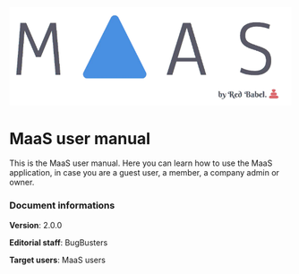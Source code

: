 ![MaasLogo](https://raw.githubusercontent.com/BugBusterSWE/userManual/master/img/logo.png)



# MaaS user manual 


This is the MaaS user manual. Here you can learn how to use the MaaS application, in case you are a guest user, a member, a company admin or owner. 


### Document informations

**Version**:  2.0.0
 
**Editorial staff**: BugBusters 
 
**Target users**: MaaS users
